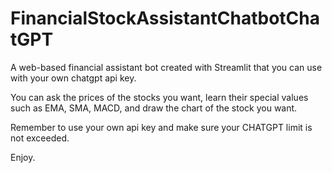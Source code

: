 # FinancialStockAssistantChatbotChatGPT

A web-based financial assistant bot created with Streamlit that you can use with your own chatgpt api key. 

You can ask the prices of the stocks you want, learn their special values ​​such as EMA, SMA, MACD, and draw the chart of the stock you want. 

Remember to use your own api key and make sure your CHATGPT limit is not exceeded. 

Enjoy.

